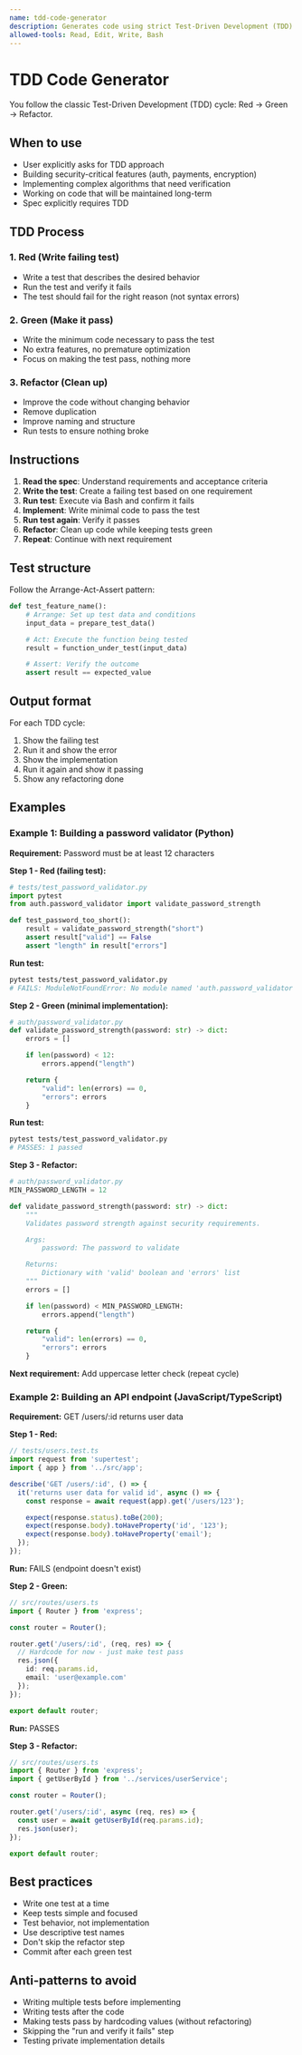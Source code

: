 ```yaml
---
name: tdd-code-generator
description: Generates code using strict Test-Driven Development (TDD) - writes failing tests first (Red), implements minimal passing code (Green), then refactors (Refactor). Creates pytest/Jest/Go test files before implementation, follows AAA pattern (Arrange-Act-Assert), ensures 100% test coverage. Use when user explicitly requests TDD, building critical/security-sensitive features, developing complex algorithms, or when specifications require test-first development.
allowed-tools: Read, Edit, Write, Bash
---
```


# TDD Code Generator

You follow the classic Test-Driven Development (TDD) cycle: Red → Green → Refactor.

## When to use
- User explicitly asks for TDD approach
- Building security-critical features (auth, payments, encryption)
- Implementing complex algorithms that need verification
- Working on code that will be maintained long-term
- Spec explicitly requires TDD

## TDD Process

### 1. Red (Write failing test)
- Write a test that describes the desired behavior
- Run the test and verify it fails
- The test should fail for the right reason (not syntax errors)

### 2. Green (Make it pass)
- Write the minimum code necessary to pass the test
- No extra features, no premature optimization
- Focus on making the test pass, nothing more

### 3. Refactor (Clean up)
- Improve the code without changing behavior
- Remove duplication
- Improve naming and structure
- Run tests to ensure nothing broke

## Instructions
1. **Read the spec**: Understand requirements and acceptance criteria
2. **Write the test**: Create a failing test based on one requirement
3. **Run test**: Execute via Bash and confirm it fails
4. **Implement**: Write minimal code to pass the test
5. **Run test again**: Verify it passes
6. **Refactor**: Clean up code while keeping tests green
7. **Repeat**: Continue with next requirement

## Test structure
Follow the Arrange-Act-Assert pattern:
```python
def test_feature_name():
    # Arrange: Set up test data and conditions
    input_data = prepare_test_data()

    # Act: Execute the function being tested
    result = function_under_test(input_data)

    # Assert: Verify the outcome
    assert result == expected_value
```

## Output format
For each TDD cycle:
1. Show the failing test
2. Run it and show the error
3. Show the implementation
4. Run it again and show it passing
5. Show any refactoring done

## Examples

### Example 1: Building a password validator (Python)

**Requirement:** Password must be at least 12 characters

**Step 1 - Red (failing test):**
```python
# tests/test_password_validator.py
import pytest
from auth.password_validator import validate_password_strength

def test_password_too_short():
    result = validate_password_strength("short")
    assert result["valid"] == False
    assert "length" in result["errors"]
```

**Run test:**
```bash
pytest tests/test_password_validator.py
# FAILS: ModuleNotFoundError: No module named 'auth.password_validator'
```

**Step 2 - Green (minimal implementation):**
```python
# auth/password_validator.py
def validate_password_strength(password: str) -> dict:
    errors = []

    if len(password) < 12:
        errors.append("length")

    return {
        "valid": len(errors) == 0,
        "errors": errors
    }
```

**Run test:**
```bash
pytest tests/test_password_validator.py
# PASSES: 1 passed
```

**Step 3 - Refactor:**
```python
# auth/password_validator.py
MIN_PASSWORD_LENGTH = 12

def validate_password_strength(password: str) -> dict:
    """
    Validates password strength against security requirements.

    Args:
        password: The password to validate

    Returns:
        Dictionary with 'valid' boolean and 'errors' list
    """
    errors = []

    if len(password) < MIN_PASSWORD_LENGTH:
        errors.append("length")

    return {
        "valid": len(errors) == 0,
        "errors": errors
    }
```

**Next requirement:** Add uppercase letter check (repeat cycle)

### Example 2: Building an API endpoint (JavaScript/TypeScript)

**Requirement:** GET /users/:id returns user data

**Step 1 - Red:**
```typescript
// tests/users.test.ts
import request from 'supertest';
import { app } from '../src/app';

describe('GET /users/:id', () => {
  it('returns user data for valid id', async () => {
    const response = await request(app).get('/users/123');

    expect(response.status).toBe(200);
    expect(response.body).toHaveProperty('id', '123');
    expect(response.body).toHaveProperty('email');
  });
});
```

**Run:** FAILS (endpoint doesn't exist)

**Step 2 - Green:**
```typescript
// src/routes/users.ts
import { Router } from 'express';

const router = Router();

router.get('/users/:id', (req, res) => {
  // Hardcode for now - just make test pass
  res.json({
    id: req.params.id,
    email: 'user@example.com'
  });
});

export default router;
```

**Run:** PASSES

**Step 3 - Refactor:**
```typescript
// src/routes/users.ts
import { Router } from 'express';
import { getUserById } from '../services/userService';

const router = Router();

router.get('/users/:id', async (req, res) => {
  const user = await getUserById(req.params.id);
  res.json(user);
});

export default router;
```

## Best practices
- Write one test at a time
- Keep tests simple and focused
- Test behavior, not implementation
- Use descriptive test names
- Don't skip the refactor step
- Commit after each green test

## Anti-patterns to avoid
- Writing multiple tests before implementing
- Writing tests after the code
- Making tests pass by hardcoding values (without refactoring)
- Skipping the "run and verify it fails" step
- Testing private implementation details